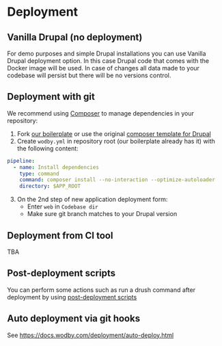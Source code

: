 # Deployment 

## Vanilla Drupal (no deployment)

For demo purposes and simple Drupal installations you can use Vanilla Drupal deployment option. In this case Drupal code that comes with the Docker image will be used. In case of changes all data made to your codebase will persist but there will be no versions control.

## Deployment with git

We recommend using [Composer](https://getcomposer.org/) to manage dependencies in your repository:

1. Fork [our boilerplate](https://github.com/wodby/drupal-composer) or use the original [composer template for Drupal](https://github.com/drupal-composer/drupal-project)
2. Create `wodby.yml` in repository root (our boilerplate already has it) with the following content:
  ```yml
  pipeline:
    - name: Install dependencies
      type: command
      command: composer install --no-interaction --optimize-autoloader
      directory: $APP_ROOT
  ```
3. On the 2nd step of new application deployment form:
    * Enter `web` in `Codebase dir` 
    * Make sure git branch matches to your Drupal version

## Deployment from CI tool

TBA

## Post-deployment scripts

You can perform some actions such as run a drush command after deployment by using [post-deployment scripts](https://docs.wodby.com/deployment/post-deployment-scripts.html)

## Auto deployment via git hooks

See https://docs.wodby.com/deployment/auto-deploy.html